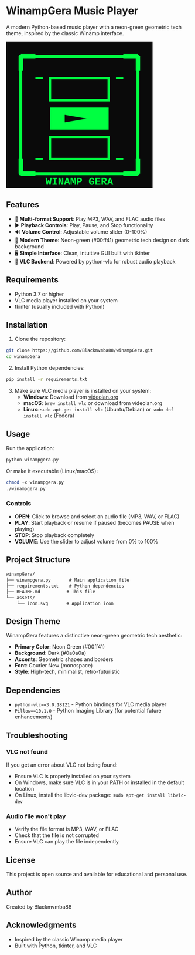 # WinampGera Music Player

A modern Python-based music player with a neon-green geometric tech theme, inspired by the classic Winamp interface.

![WinampGera](assets/icon.svg)

## Features

- 🎵 **Multi-format Support**: Play MP3, WAV, and FLAC audio files
- ▶️ **Playback Controls**: Play, Pause, and Stop functionality
- 🔊 **Volume Control**: Adjustable volume slider (0-100%)
- 🎨 **Modern Theme**: Neon-green (#00ff41) geometric tech design on dark background
- 🖥️ **Simple Interface**: Clean, intuitive GUI built with tkinter
- 🚀 **VLC Backend**: Powered by python-vlc for robust audio playback

## Requirements

- Python 3.7 or higher
- VLC media player installed on your system
- tkinter (usually included with Python)

## Installation

1. Clone the repository:
```bash
git clone https://github.com/Blackmvmba88/winampGera.git
cd winampGera
```

2. Install Python dependencies:
```bash
pip install -r requirements.txt
```

3. Make sure VLC media player is installed on your system:
   - **Windows**: Download from [videolan.org](https://www.videolan.org/vlc/)
   - **macOS**: `brew install vlc` or download from videolan.org
   - **Linux**: `sudo apt-get install vlc` (Ubuntu/Debian) or `sudo dnf install vlc` (Fedora)

## Usage

Run the application:
```bash
python winampgera.py
```

Or make it executable (Linux/macOS):
```bash
chmod +x winampgera.py
./winampgera.py
```

### Controls

- **OPEN**: Click to browse and select an audio file (MP3, WAV, or FLAC)
- **PLAY**: Start playback or resume if paused (becomes PAUSE when playing)
- **STOP**: Stop playback completely
- **VOLUME**: Use the slider to adjust volume from 0% to 100%

## Project Structure

```
winampGera/
├── winampgera.py       # Main application file
├── requirements.txt    # Python dependencies
├── README.md          # This file
└── assets/
    └── icon.svg       # Application icon
```

## Design Theme

WinampGera features a distinctive neon-green geometric tech aesthetic:
- **Primary Color**: Neon Green (#00ff41)
- **Background**: Dark (#0a0a0a)
- **Accents**: Geometric shapes and borders
- **Font**: Courier New (monospace)
- **Style**: High-tech, minimalist, retro-futuristic

## Dependencies

- `python-vlc==3.0.18121` - Python bindings for VLC media player
- `Pillow==10.1.0` - Python Imaging Library (for potential future enhancements)

## Troubleshooting

### VLC not found
If you get an error about VLC not being found:
- Ensure VLC is properly installed on your system
- On Windows, make sure VLC is in your PATH or installed in the default location
- On Linux, install the libvlc-dev package: `sudo apt-get install libvlc-dev`

### Audio file won't play
- Verify the file format is MP3, WAV, or FLAC
- Check that the file is not corrupted
- Ensure VLC can play the file independently

## License

This project is open source and available for educational and personal use.

## Author

Created by Blackmvmba88

## Acknowledgments

- Inspired by the classic Winamp media player
- Built with Python, tkinter, and VLC
